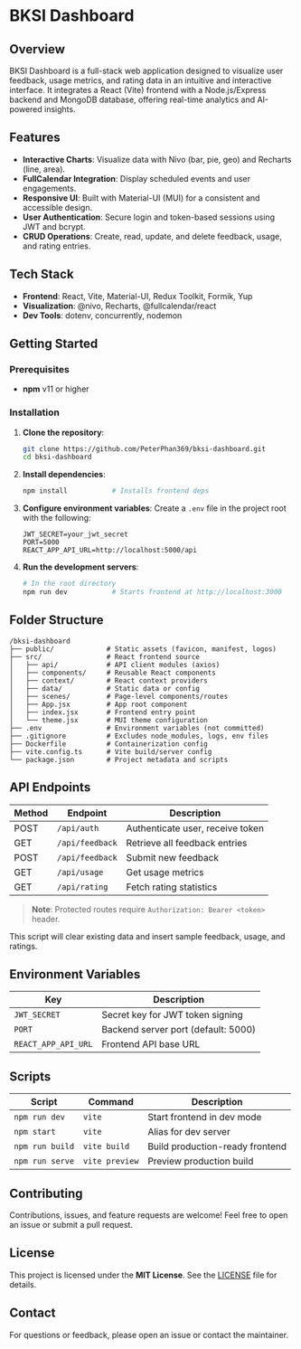 # BKSI Dashboard

## Overview

BKSI Dashboard is a full-stack web application designed to visualize user feedback, usage metrics, and rating data in an intuitive and interactive interface. It integrates a React (Vite) frontend with a Node.js/Express backend and MongoDB database, offering real-time analytics and AI-powered insights.

## Features

- **Interactive Charts**: Visualize data with Nivo (bar, pie, geo) and Recharts (line, area).
- **FullCalendar Integration**: Display scheduled events and user engagements.
- **Responsive UI**: Built with Material-UI (MUI) for a consistent and accessible design.
- **User Authentication**: Secure login and token-based sessions using JWT and bcrypt.
- **CRUD Operations**: Create, read, update, and delete feedback, usage, and rating entries.

## Tech Stack

- **Frontend**: React, Vite, Material-UI, Redux Toolkit, Formik, Yup
- **Visualization**: @nivo, Recharts, @fullcalendar/react
- **Dev Tools**: dotenv, concurrently, nodemon

## Getting Started

### Prerequisites

- **npm** v11 or higher

### Installation

1. **Clone the repository**:
   ```bash
   git clone https://github.com/PeterPhan369/bksi-dashboard.git
   cd bksi-dashboard
   ```

2. **Install dependencies**:
   ```bash
   npm install           # Installs frontend deps
   ```

3. **Configure environment variables**:
   Create a `.env` file in the project root with the following:
   ```env
   JWT_SECRET=your_jwt_secret
   PORT=5000
   REACT_APP_API_URL=http://localhost:5000/api
   ```

4. **Run the development servers**:
   ```bash
   # In the root directory
   npm run dev           # Starts frontend at http://localhost:3000

## Folder Structure

```
/bksi-dashboard
├── public/             # Static assets (favicon, manifest, logos)
├── src/                # React frontend source
│   ├── api/            # API client modules (axios)
│   ├── components/     # Reusable React components
│   ├── context/        # React context providers
│   ├── data/           # Static data or config
│   ├── scenes/         # Page-level components/routes
│   ├── App.jsx         # App root component
│   ├── index.jsx       # Frontend entry point
│   └── theme.jsx       # MUI theme configuration
├── .env                # Environment variables (not committed)
├── .gitignore          # Excludes node_modules, logs, env files
├── Dockerfile          # Containerization config
├── vite.config.ts      # Vite build/server config
└── package.json        # Project metadata and scripts
```

## API Endpoints

| Method | Endpoint            | Description                       |
| ------ | ------------------- | --------------------------------- |
| POST   | `/api/auth`         | Authenticate user, receive token |
| GET    | `/api/feedback`     | Retrieve all feedback entries    |
| POST   | `/api/feedback`     | Submit new feedback              |
| GET    | `/api/usage`        | Get usage metrics                |
| GET    | `/api/rating`       | Fetch rating statistics          |

> **Note**: Protected routes require `Authorization: Bearer <token>` header.


This script will clear existing data and insert sample feedback, usage, and ratings.

## Environment Variables

| Key                | Description                          |
| ------------------ | ------------------------------------ |
| `JWT_SECRET`       | Secret key for JWT token signing     |
| `PORT`             | Backend server port (default: 5000)  |
| `REACT_APP_API_URL`| Frontend API base URL                |

## Scripts

| Script         | Command              | Description                            |
| -------------- | -------------------- | -------------------------------------- |
| `npm run dev`  | `vite`               | Start frontend in dev mode             |
| `npm start`    | `vite`               | Alias for dev server                   |
| `npm run build`| `vite build`         | Build production-ready frontend        |
| `npm run serve`| `vite preview`       | Preview production build               |

## Contributing

Contributions, issues, and feature requests are welcome! Feel free to open an issue or submit a pull request.

## License

This project is licensed under the **MIT License**. See the [LICENSE](LICENSE) file for details.

## Contact

For questions or feedback, please open an issue or contact the maintainer.

